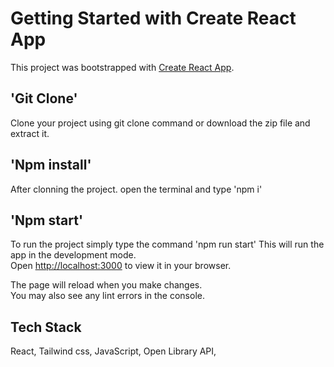 # Getting Started with Create React App

This project was bootstrapped with [Create React App](https://github.com/facebook/create-react-app).

## 'Git Clone' 
Clone your project using git clone command or download the zip file and extract it.

## 'Npm install' 
After clonning the project. open the terminal and type 'npm i' 

## 'Npm start' 
To run the project simply type the command 'npm run start' 
This will run the app in the development mode.\
Open [http://localhost:3000](http://localhost:3000) to view it in your browser.

The page will reload when you make changes.\
You may also see any lint errors in the console.

## Tech Stack 
React, 
Tailwind css, 
JavaScript, 
Open Library API, 
